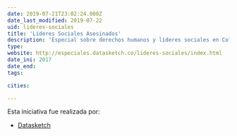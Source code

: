 ```yaml
---
date: 2019-07-21T23:02:24.000Z
date_last_modified: 2019-07-22
uid: lideres-sociales
title: 'Líderes Sociales Asesinados'
description: 'Especial sobre derechos humanos y líderes sociales en Colombia a raíz de los asesinatos sistemáticos a líderes y líderesas sociales desde la Firma de los Acuerdos de Paz con las FARC y el Gobierno colombiano. Se puede evidenciar una aplicación donde se puede navegar por los nombres de los líderes asesinados, las causas que defendían y la región.'
type: 
website: http://especiales.datasketch.co/lideres-sociales/index.html
date_ini: 2017
date_end: 
tags:

cities: 

---
```


Esta iniciativa fue realizada por:

- [Datasketch](/organizaciones/datasketch)
